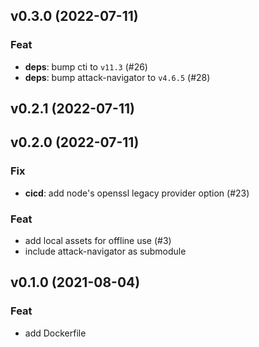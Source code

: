 ## v0.3.0 (2022-07-11)

### Feat

- **deps**: bump cti to `v11.3` (#26)
- **deps**: bump attack-navigator to `v4.6.5` (#28)

## v0.2.1 (2022-07-11)

## v0.2.0 (2022-07-11)

### Fix

- **cicd**: add node's openssl legacy provider option (#23)

### Feat

- add local assets for offline use (#3)
- include attack-navigator as submodule

## v0.1.0 (2021-08-04)

### Feat

- add Dockerfile
